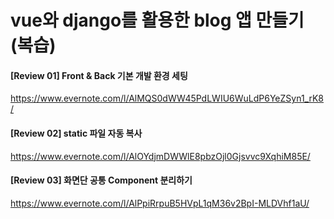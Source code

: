 # vue와 django를 활용한 blog 앱 만들기 (복습)

#### [Review 01] Front & Back 기본 개발 환경 세팅
https://www.evernote.com/l/AlMQS0dWW45PdLWIU6WuLdP6YeZSyn1_rK8/

#### [Review 02] static 파일 자동 복사
https://www.evernote.com/l/AlOYdjmDWWlE8pbzOjl0Gjsvvc9XqhiM85E/

#### [Review 03] 화면단 공통 Component 분리하기
https://www.evernote.com/l/AlPpiRrpuB5HVpL1qM36v2BpI-MLDVhf1aU/
